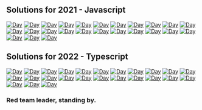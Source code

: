 ## Solutions for 2021 - Javascript
[![Day](https://badgen.net/badge/01/%E2%98%85%E2%98%85/green)](2021)
[![Day](https://badgen.net/badge/02/%E2%98%85%E2%98%85/green)](2021)
[![Day](https://badgen.net/badge/03/%E2%98%85%E2%98%85/green)](2021)
[![Day](https://badgen.net/badge/04/%E2%98%85%E2%98%85/green)](2021)
[![Day](https://badgen.net/badge/05/%E2%98%85%E2%98%85/green)](2021)
[![Day](https://badgen.net/badge/06/%E2%98%85%E2%98%85/green)](2021)
[![Day](https://badgen.net/badge/07/%E2%98%85%E2%98%85/green)](2021)
[![Day](https://badgen.net/badge/08/%E2%98%85%E2%98%85/green)](2021)
[![Day](https://badgen.net/badge/09/%E2%98%85%E2%98%85/green)](2021)
[![Day](https://badgen.net/badge/10/%E2%98%85%E2%98%85/green)](2021)
[![Day](https://badgen.net/badge/11/%E2%98%85%E2%98%85/green)](2021)
[![Day](https://badgen.net/badge/12/%E2%98%85%E2%98%85/green)](2021)
[![Day](https://badgen.net/badge/13/%E2%98%85%E2%98%85/green)](2021)
[![Day](https://badgen.net/badge/14/%E2%98%85%E2%98%85/green)](2021)
[![Day](https://badgen.net/badge/15/%E2%98%86%E2%98%86/gray)](2021)
[![Day](https://badgen.net/badge/16/%E2%98%86%E2%98%86/gray)](2021)
[![Day](https://badgen.net/badge/17/%E2%98%86%E2%98%86/gray)](2021)
[![Day](https://badgen.net/badge/18/%E2%98%86%E2%98%86/gray)](2021)
[![Day](https://badgen.net/badge/19/%E2%98%86%E2%98%86/gray)](2021)
[![Day](https://badgen.net/badge/20/%E2%98%86%E2%98%86/gray)](2021) 
[![Day](https://badgen.net/badge/21/%E2%98%86%E2%98%86/gray)](2021)
[![Day](https://badgen.net/badge/22/%E2%98%86%E2%98%86/gray)](2021)
[![Day](https://badgen.net/badge/23/%E2%98%86%E2%98%86/gray)](2021)
[![Day](https://badgen.net/badge/24/%E2%98%86%E2%98%86/gray)](2021)
[![Day](https://badgen.net/badge/25/%E2%98%86%E2%98%86/gray)](2021)

## Solutions for 2022 - Typescript
[![Day](https://badgen.net/badge/01/%E2%98%85%E2%98%85/green)](2022)
[![Day](https://badgen.net/badge/02/%E2%98%85%E2%98%85/green)](2022)
[![Day](https://badgen.net/badge/03/%E2%98%85%E2%98%85/green)](2022)
[![Day](https://badgen.net/badge/04/%E2%98%85%E2%98%85/green)](2022)
[![Day](https://badgen.net/badge/05/%E2%98%85%E2%98%85/green)](2022)
[![Day](https://badgen.net/badge/06/%E2%98%86%E2%98%86/gray)](2022)
[![Day](https://badgen.net/badge/07/%E2%98%86%E2%98%86/gray)](2022)
[![Day](https://badgen.net/badge/08/%E2%98%86%E2%98%86/gray)](2022)
[![Day](https://badgen.net/badge/09/%E2%98%86%E2%98%86/gray)](2022)
[![Day](https://badgen.net/badge/10/%E2%98%86%E2%98%86/gray)](2022)
[![Day](https://badgen.net/badge/11/%E2%98%86%E2%98%86/gray)](2022)
[![Day](https://badgen.net/badge/12/%E2%98%86%E2%98%86/gray)](2022)
[![Day](https://badgen.net/badge/13/%E2%98%86%E2%98%86/gray)](2022)
[![Day](https://badgen.net/badge/14/%E2%98%86%E2%98%86/gray)](2022)
[![Day](https://badgen.net/badge/15/%E2%98%86%E2%98%86/gray)](2022)
[![Day](https://badgen.net/badge/16/%E2%98%86%E2%98%86/gray)](2022)
[![Day](https://badgen.net/badge/17/%E2%98%86%E2%98%86/gray)](2022)
[![Day](https://badgen.net/badge/18/%E2%98%86%E2%98%86/gray)](2022)
[![Day](https://badgen.net/badge/19/%E2%98%86%E2%98%86/gray)](2022)
[![Day](https://badgen.net/badge/20/%E2%98%86%E2%98%86/gray)](2022) 
[![Day](https://badgen.net/badge/21/%E2%98%86%E2%98%86/gray)](2022)
[![Day](https://badgen.net/badge/22/%E2%98%86%E2%98%86/gray)](2022)
[![Day](https://badgen.net/badge/23/%E2%98%86%E2%98%86/gray)](2022)
[![Day](https://badgen.net/badge/24/%E2%98%86%E2%98%86/gray)](2022)
[![Day](https://badgen.net/badge/25/%E2%98%86%E2%98%86/gray)](2022)

### Red team leader, standing by. 
